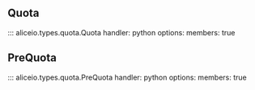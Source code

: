 ## Quota

::: aliceio.types.quota.Quota
    handler: python
    options:
      members: true

## PreQuota

::: aliceio.types.quota.PreQuota
    handler: python
    options:
      members: true
